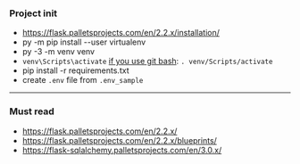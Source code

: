 ### Project init
- https://flask.palletsprojects.com/en/2.2.x/installation/
- py -m pip install --user virtualenv
- py -3 -m venv venv
- `venv\Scripts\activate` [if you use git bash](https://medium.com/@presh_onyee/activating-virtualenv-on-windows-using-git-bash-python-3-7-1-6b4b21640368): `. venv/Scripts/activate`
- pip install -r requirements.txt
- create `.env` file from `.env_sample`

---

### Must read
- https://flask.palletsprojects.com/en/2.2.x/
- https://flask.palletsprojects.com/en/2.2.x/blueprints/
- https://flask-sqlalchemy.palletsprojects.com/en/3.0.x/